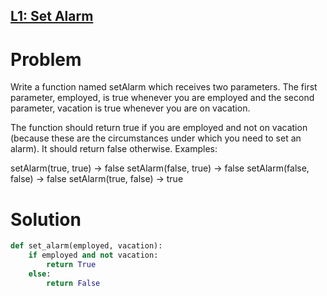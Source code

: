 ## [L1: Set Alarm](https://www.codewars.com/kata/568dcc3c7f12767a62000038)

# Problem

Write a function named setAlarm which receives two parameters. The first parameter, employed, is true whenever you are employed and the second parameter, vacation is true whenever you are on vacation.

The function should return true if you are employed and not on vacation (because these are the circumstances under which you need to set an alarm). It should return false otherwise. Examples:

setAlarm(true, true) -> false
setAlarm(false, true) -> false
setAlarm(false, false) -> false
setAlarm(true, false) -> true

# Solution
```Python
def set_alarm(employed, vacation):
    if employed and not vacation:
        return True
    else: 
        return False
```


